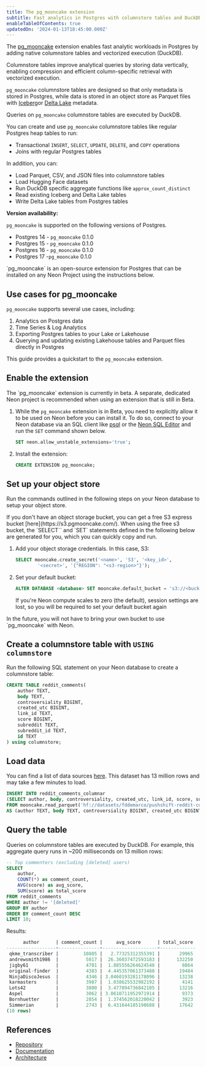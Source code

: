 ```yaml
---
title: The pg_mooncake extension
subtitle: Fast analytics in Postgres with columnstore tables and DuckDB execution
enableTableOfContents: true
updatedOn: '2024-01-13T18:45:00.000Z'
---
```


The [pg_mooncake](https://github.com/Mooncake-Labs/pg_mooncake) extension enables fast analytic workloads in Postgres by adding native columnstore tables and vectorized execution (DuckDB). 

Columnstore tables improve analytical queries by storing data vertically, enabling compression and efficient column-specific retrieval with vectorized execution. 

`pg_mooncake` columnstore tables are designed so that only metadata is stored in Postgres, while data is stored in an object store as Parquet files with [Iceberg](https://iceberg.apache.org/)or [Delta Lake](https://delta.io/) metadata.

Queries on `pg_mooncake` columnstore tables are executed by DuckDB. 

<CTA />

You can create and use `pg_mooncake` columnstore tables like regular Postgres heap tables to run: 

- Transactional `INSERT`, `SELECT`, `UPDATE`, `DELETE`, and `COPY` operations
- Joins with regular Postgres tables

In addition, you can:
- Load Parquet, CSV, and JSON files into columnstore tables
- Load Hugging Face datasets
- Run DuckDB specific aggregate functions like `approx_count_distinct`
- Read existing Iceberg and Delta Lake tables
- Write Delta Lake tables from Postgres tables

**Version availability:**

`pg_mooncake` is supported on the following versions of Postgres.

- Postgres 14 - `pg_mooncake` 0.1.0
- Postgres 15 - `pg_mooncake` 0.1.0
- Postgres 16 - `pg_mooncake` 0.1.0
- Postgres 17 -`pg_mooncake` 0.1.0

<Admonition type="note">
`pg_mooncake` is an open-source extension for Postgres that can be installed on any Neon Project using the instructions below.
</Admonition>

## Use cases for pg_mooncake

`pg_mooncake` supports several use cases, including:

1. Analytics on Postgres data
2. Time Series & Log Analytics
3. Exporting Postgres tables to your Lake or Lakehouse
4. Querying and updating existing Lakehouse tables and Parquet files directly in Postgres

This guide provides a quickstart to the `pg_mooncake` extension. 

## Enable the extension

<Admonition type="note">
The `pg_mooncake` extension is currently in beta. A separate, dedicated Neon project is recommended when using an extension that is still in Beta.
</Admonition>

1. While the `pg_mooncake` extension is in Beta, you need to explicitly allow it to be used on Neon before you can install it. To do so, connect to your Neon database via an SQL client like [psql](/docs/connect/query-with-psql-editor) or the [Neon SQL Editor](/docs/get-started-with-neon/query-with-neon-sql-editor) and run the `SET` command shown below.

    ```sql
    SET neon.allow_unstable_extensions='true';
    ```

2. Install the extension:

    ```sql
    CREATE EXTENSION pg_mooncake;
    ```

## Set up your object store

Run the commands outlined in the following steps on your Neon database to setup your object store.

<Admonition type="tip">
If you don't have an object storage bucket, you can get a free S3 express bucket [here](https://s3.pgmooncake.com/). When using the free s3 bucket, the `SELECT`` and `SET` statements defined in the following below are generated for you, which you can quickly copy and run.
</Admonition>  

1. Add your object storage credentials. In this case, S3:

    ```sql
    SELECT mooncake.create_secret('<name>', 'S3', '<key_id>', 
            '<secret>', '{"REGION": "<s3-region>"}');
    ```

2. Set your default bucket:

    ```sql
    ALTER DATABASE <database> SET mooncake.default_bucket = 's3://<bucket>';
    ```

    <Admonition type="note">
    If you're Neon compute scales to zero (the default), session settings are lost, so you will be required to set your default bucket again 
    </Admonition>

<Admonition type="note">
In the future, you will not have to bring your own bucket to use `pg_mooncake` with Neon. 
</Admonition>

## Create a columnstore table with `USING columnstore`

Run the following SQL statement on your Neon database to create a columnstore table:

```sql
CREATE TABLE reddit_comments(
    author TEXT,
    body TEXT,
    controversiality BIGINT,
    created_utc BIGINT,
    link_id TEXT,
    score BIGINT,
    subreddit TEXT,
    subreddit_id TEXT,
    id TEXT
) using columnstore;
```

## Load data

You can find a list of data sources [here](https://pgmooncake.com/docs/load-data).
This dataset has 13 million rows and may take a few minutes to load.

```sql
INSERT INTO reddit_comments_columnar 
(SELECT author, body, controversiality, created_utc, link_id, score, subreddit, subreddit_id, id 
FROM mooncake.read_parquet('hf://datasets/fddemarco/pushshift-reddit-comments/data/RC_2012-01.parquet') 
AS (author TEXT, body TEXT, controversiality BIGINT, created_utc BIGINT, link_id TEXT, score BIGINT, subreddit TEXT, subreddit_id TEXT, id TEXT));
```

## Query the table

Queries on columnstore tables are executed by DuckDB. For example, this aggregate query runs in ~200 milliseconds on 13 million rows:

```sql
-- Top commenters (excluding [deleted] users)
SELECT 
    author,
    COUNT(*) as comment_count,
    AVG(score) as avg_score,
    SUM(score) as total_score
FROM reddit_comments
WHERE author != '[deleted]'
GROUP BY author
ORDER BY comment_count DESC
LIMIT 10;
```

Results:

```sql
      author      | comment_count |     avg_score      | total_score 
------------------+---------------+--------------------+-------------
 qkme_transcriber |         10805 |   2.77325312355391 |       29965
 andrewsmith1986  |          5017 |  26.36037472593183 |      132250
 jigby61          |          4701 |  1.885556264624548 |        8864
 original-finder  |          4383 |  4.445357061373488 |       19484
 NinjaDiscoJesus  |          4346 | 3.0460193281178096 |       13238
 karmasters       |          3987 |  1.038625532982192 |        4141
 Lots42           |          3800 |  3.477894736842105 |       13216
 Aspel            |          3062 | 3.0610711952971914 |        9373
 Bornhuetter      |          2854 |  1.374562018220042 |        3923
 Simmerian        |          2743 |  6.431644185198688 |       17642
(10 rows)

```

## References

- [Repository](https://github.com/Mooncake-Labs/pg_mooncake)
- [Documentation](https://pgmooncake.com/docs)
- [Architecture](https://www.mooncake.dev/blog/how-we-built-pgmooncake)